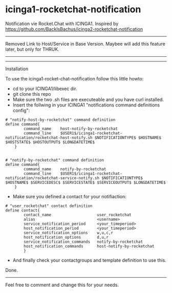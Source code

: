 # icinga1-rocketchat-notification
Notification vie Rocket.Chat with ICINGA1. Inspired by https://github.com/BackIsBachus/icinga2-rocketchat-notification

****
Removed Link to Host/Service in Base Version. Maybee will add this feature later, but only for THRUK.
****

****
Installation

To use the icinga1-rocket-chat-notification follow this little howto:

- cd to your ICINGA1/libexec dir.
- git clone this repo
- Make sure the two .sh files are executeable and you have curl installed.
- Insert the follwing in your ICINGA1 "notifications command definitions config":

```
# "notify-host-by-rocketchat" command definition
define command{
        command_name    host-notify-by-rocketchat
        command_line    $USER1$/icinga1-rocketchat-notification/rocketchat-host-notify.sh $NOTIFICATIONTYPE$ $HOSTNAME$ $HOSTSTATE$ $HOSTOUTPUT$ $LONGDATETIME$
	}


# "notify-by-rocketchat" command definition
define command{
        command_name    notify-by-rocketchat
        command_line    $USER1$/icinga1-rocketchat-notification/rocketchat-service-notify.sh $NOTIFICATIONTYPE$ $HOSTNAME$ $SERVICEDESC$ $SERVICESTATE$ $SERVICEOUTPUT$ $LONGDATETIME$
	}
```

- Make sure you defined a contact for your notifiaction:

```
# "user_rocketchat" contact definition
define contact{
        contact_name                    user_rocketchat
        alias                           <username>
        service_notification_period     <your_timeperiod>
        host_notification_period        <your_timeperiod>
        service_notification_options    w,u,c,r
        host_notification_options       d,u,r
        service_notification_commands   notify-by-rocketchat
        host_notification_commands      host-notify-by-rocketchat
        }
```

- And finally check your contactgroups and template definition to use this.

Done.
****

Feel free to comment and change this for your needs.

